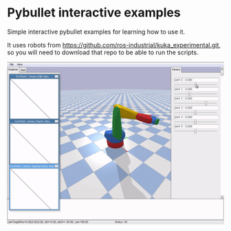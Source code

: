 # Pybullet interactive examples

Simple interactive pybullet examples for learning how to use it.

It uses robots from https://github.com/ros-industrial/kuka_experimental.git, so you will need to
download that repo to be able to run the scripts.

![](sample.gif)